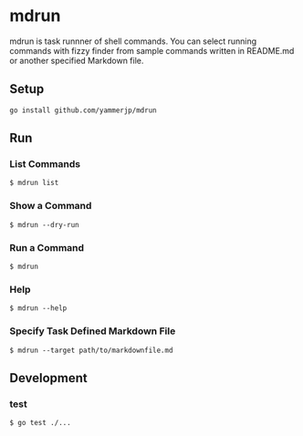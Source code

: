 # mdrun

mdrun is task runnner of shell commands.
You can select running commands with fizzy finder from sample commands written in README.md or another specified Markdown file.

## Setup

```
go install github.com/yammerjp/mdrun
```

## Run

### List Commands

```
$ mdrun list
```

### Show a Command

```
$ mdrun --dry-run
```

### Run a Command

```
$ mdrun
```

### Help

```
$ mdrun --help
```

### Specify Task Defined Markdown File

```
$ mdrun --target path/to/markdownfile.md
```

## Development

### test

```
$ go test ./...
```
